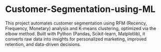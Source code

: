 # Customer-Segmentation-using-ML
This project automates customer segmentation using RFM (Recency, Frequency, Monetary) analysis and K-means clustering, optimized via the elbow method. Built with Python (Pandas, Scikit-learn, Matplotlib), it converts raw data into insights for personalized marketing, improved retention, and data-driven decisions.
